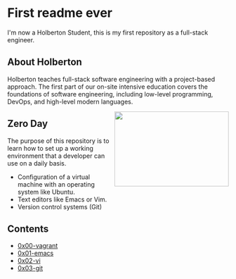 # First readme ever

I'm now a Holberton Student, this is my first repository as a full-stack engineer.

## About Holberton

Holberton teaches full-stack software engineering with a project-based approach.
The first part of our on-site intensive education covers the foundations of software
engineering, including low-level programming, DevOps, and high-level modern languages.
<p>
<img width="260" height="170" src="https://blog.holbertonschool.com/wp-content/uploads/2020/04/unnamed-2.png" align="right" >
</p>

## Zero Day

The purpose of this repository is to learn how to set up a working environment that a developer can use on a daily basis.
 - Configuration of a virtual machine with an operating system like Ubuntu.
- Text editors like Emacs or Vim.
- Version control systems (Git)

## Contents
- [0x00-vagrant](#0x00-vagrant)
- [0x01-emacs](#0x01-emacs)
- [0x02-vi](#0x02-vi)
- [0x03-git](#0x03-git)
